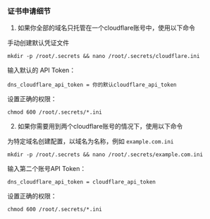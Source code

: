 
### 证书申请细节

1. 如果你全部的域名只托管在一个cloudflare账号中，使用以下命令


手动创建默认凭证文件

```
mkdir -p /root/.secrets && nano /root/.secrets/cloudflare.ini
```

输入默认的 API Token：

```
dns_cloudflare_api_token = 你的默认cloudflare_api_token
```


设置正确的权限：

```
chmod 600 /root/.secrets/*.ini
```


2. 如果你需要用到两个cloudflare账号的情况下，使用以下命令


为特定域名创建配置，以域名为名称，例如 `example.com.ini`

```
mkdir -p /root/.secrets && nano /root/.secrets/example.com.ini
```

输入第二个账号API Token：

```
dns_cloudflare_api_token = cloudflare_api_token
```

设置正确的权限：

```
chmod 600 /root/.secrets/*.ini
```

